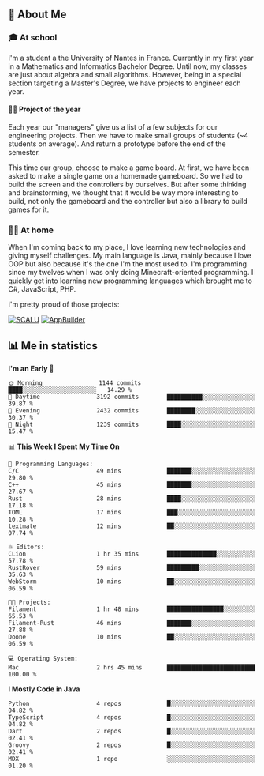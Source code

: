 ## 👀 About Me

### 🎓 At school

I'm a student a the University of Nantes in France. Currently in my first year in a Mathematics and Informatics Bachelor Degree. Until now, my classes are just about algebra and small algorithms. However, being in a special section targeting a Master's Degree, we have projects to engineer each year. 

#### 🔧🔬 Project of the year

Each year our "managers" give us a list of a few subjects for our engineering projects. Then we have to make small groups of students (~4 students on average). And return a prototype before the end of the semester.

This time our group, choose to make a game board. At first, we have been asked to make a single game on a homemade gameboard. So we had to build the screen and the controllers by ourselves. 
But after some thinking and brainstorming, we thought that it would be way more interesting to build, not only the gameboard and the controller but also a library to build games for it.

### 👨‍💻 At home

When I'm coming back to my place, I love learning new technologies and giving myself challenges. My main language is Java, mainly because I love OOP but also because it's the one I'm the most used to. I'm programming since my twelves when I was only doing Minecraft-oriented programming.  I quickly get into learning new programming languages which brought me to C#, JavaScript, PHP. 

I'm pretty proud of those projects:

[![SCALU](https://github-readme-stats.vercel.app/api/pin?username=renardfute&repo=SCALU)](https://github.com/renardfute/scalu)
[![AppBuilder](https://github-readme-stats.vercel.app/api/pin?username=pulsedev2&repo=AppBuilder)](https://github.com/pulsedev2/AppBuilder)

## 📊 Me in statistics
<!--START_SECTION:waka-->
**I'm an Early 🐤** 

```text
🌞 Morning                1144 commits        ████░░░░░░░░░░░░░░░░░░░░░   14.29 % 
🌆 Daytime                3192 commits        ██████████░░░░░░░░░░░░░░░   39.87 % 
🌃 Evening                2432 commits        ████████░░░░░░░░░░░░░░░░░   30.37 % 
🌙 Night                  1239 commits        ████░░░░░░░░░░░░░░░░░░░░░   15.47 % 
```


📊 **This Week I Spent My Time On** 

```text
💬 Programming Languages: 
C/C                      49 mins             ███████░░░░░░░░░░░░░░░░░░   29.80 % 
C++                      45 mins             ███████░░░░░░░░░░░░░░░░░░   27.67 % 
Rust                     28 mins             ████░░░░░░░░░░░░░░░░░░░░░   17.18 % 
TOML                     17 mins             ███░░░░░░░░░░░░░░░░░░░░░░   10.28 % 
textmate                 12 mins             ██░░░░░░░░░░░░░░░░░░░░░░░   07.74 % 

🔥 Editors: 
CLion                    1 hr 35 mins        ██████████████░░░░░░░░░░░   57.78 % 
RustRover                59 mins             █████████░░░░░░░░░░░░░░░░   35.63 % 
WebStorm                 10 mins             ██░░░░░░░░░░░░░░░░░░░░░░░   06.59 % 

🐱‍💻 Projects: 
Filament                 1 hr 48 mins        ████████████████░░░░░░░░░   65.53 % 
Filament-Rust            46 mins             ███████░░░░░░░░░░░░░░░░░░   27.88 % 
Doone                    10 mins             ██░░░░░░░░░░░░░░░░░░░░░░░   06.59 % 

💻 Operating System: 
Mac                      2 hrs 45 mins       █████████████████████████   100.00 % 
```

**I Mostly Code in Java** 

```text
Python                   4 repos             █░░░░░░░░░░░░░░░░░░░░░░░░   04.82 % 
TypeScript               4 repos             █░░░░░░░░░░░░░░░░░░░░░░░░   04.82 % 
Dart                     2 repos             █░░░░░░░░░░░░░░░░░░░░░░░░   02.41 % 
Groovy                   2 repos             █░░░░░░░░░░░░░░░░░░░░░░░░   02.41 % 
MDX                      1 repo              ░░░░░░░░░░░░░░░░░░░░░░░░░   01.20 % 
```




<!--END_SECTION:waka-->
